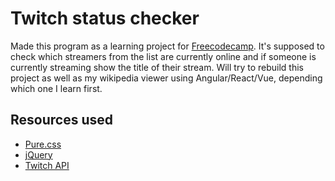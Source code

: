 # Twitch status checker

Made this program as a learning project for [Freecodecamp](https://freecodecamp.com). It's supposed to check which streamers from the list are currently online and if someone is currently streaming show the title of their stream. Will try to rebuild this project as well as my wikipedia viewer using Angular/React/Vue, depending which one I learn first.

## Resources used

* [Pure.css](https://purecss.io)
* [jQuery](https://jquery.com)
* [Twitch API](https://dev.twitch.tv/)